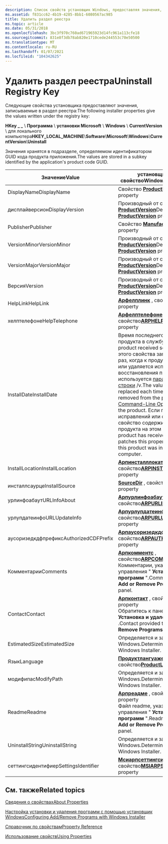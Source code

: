 ```yaml
---
description: Список свойств установщик Windows, предоставляя значения, записанные в разделе реестра Uninstall.
ms.assetid: f831cc62-4b19-4285-8bb1-6080567ac985
title: Удалить раздел реестра
ms.topic: article
ms.date: 05/31/2018
ms.openlocfilehash: 3bc3f970c760ad671965923d14fc961a113cfe18
ms.sourcegitcommit: 831e8f3db78ab820e1710cede244553c70e50500
ms.translationtype: MT
ms.contentlocale: ru-RU
ms.lasthandoff: 01/07/2021
ms.locfileid: "104342625"
---
```

# <a name="uninstall-registry-key"></a><span data-ttu-id="c8a92-103">Удалить раздел реестра</span><span class="sxs-lookup"><span data-stu-id="c8a92-103">Uninstall Registry Key</span></span>

<span data-ttu-id="c8a92-104">Следующие свойства установщика предоставляют значения, записываемые в раздел реестра:</span><span class="sxs-lookup"><span data-stu-id="c8a92-104">The following installer properties give the values written under the registry key:</span></span>

<span data-ttu-id="c8a92-105">**HKey \_ \_** \\ **Программа** \\ **установки Microsoft** \\ **Windows** \\ **CurrentVersion** \\  для локального компьютера</span><span class="sxs-lookup"><span data-stu-id="c8a92-105">**HKEY\_LOCAL\_MACHINE**\\**Software**\\**Microsoft**\\**Windows**\\**CurrentVersion**\\**Uninstall**</span></span>

<span data-ttu-id="c8a92-106">Значения хранятся в подразделе, определяемом идентификатором GUID кода продукта приложения.</span><span class="sxs-lookup"><span data-stu-id="c8a92-106">The values are stored in a subkey identified by the application's product code GUID.</span></span>



| <span data-ttu-id="c8a92-107">Значение</span><span class="sxs-lookup"><span data-stu-id="c8a92-107">Value</span></span>               | <span data-ttu-id="c8a92-108">установщик Windows, свойство</span><span class="sxs-lookup"><span data-stu-id="c8a92-108">Windows Installer property</span></span>                                                                                                                                                                                                                                                                                                                                           |
|---------------------|----------------------------------------------------------------------------------------------------------------------------------------------------------------------------------------------------------------------------------------------------------------------------------------------------------------------------------------------------------------------|
| <span data-ttu-id="c8a92-109">DisplayName</span><span class="sxs-lookup"><span data-stu-id="c8a92-109">DisplayName</span></span>         | <span data-ttu-id="c8a92-110">Свойство [**ProductName**](productname.md)</span><span class="sxs-lookup"><span data-stu-id="c8a92-110">[**ProductName**](productname.md) property</span></span>                                                                                                                                                                                                                                                                                                                          |
| <span data-ttu-id="c8a92-111">дисплайверсион</span><span class="sxs-lookup"><span data-stu-id="c8a92-111">DisplayVersion</span></span>      | <span data-ttu-id="c8a92-112">Производный от свойства [**ProductVersion**](productversion.md)</span><span class="sxs-lookup"><span data-stu-id="c8a92-112">Derived from [**ProductVersion**](productversion.md) property</span></span>                                                                                                                                                                                                                                                                                                       |
| <span data-ttu-id="c8a92-113">Publisher</span><span class="sxs-lookup"><span data-stu-id="c8a92-113">Publisher</span></span>           | <span data-ttu-id="c8a92-114">Свойство [**Manufacturer**](manufacturer.md)</span><span class="sxs-lookup"><span data-stu-id="c8a92-114">[**Manufacturer**](manufacturer.md) property</span></span>                                                                                                                                                                                                                                                                                                                        |
| <span data-ttu-id="c8a92-115">VersionMinor</span><span class="sxs-lookup"><span data-stu-id="c8a92-115">VersionMinor</span></span>        | <span data-ttu-id="c8a92-116">Производный от свойства [**ProductVersion**](productversion.md)</span><span class="sxs-lookup"><span data-stu-id="c8a92-116">Derived from [**ProductVersion**](productversion.md) property</span></span>                                                                                                                                                                                                                                                                                                       |
| <span data-ttu-id="c8a92-117">VersionMajor</span><span class="sxs-lookup"><span data-stu-id="c8a92-117">VersionMajor</span></span>        | <span data-ttu-id="c8a92-118">Производный от свойства [**ProductVersion**](productversion.md)</span><span class="sxs-lookup"><span data-stu-id="c8a92-118">Derived from [**ProductVersion**](productversion.md) property</span></span>                                                                                                                                                                                                                                                                                                       |
| <span data-ttu-id="c8a92-119">Версия</span><span class="sxs-lookup"><span data-stu-id="c8a92-119">Version</span></span>             | <span data-ttu-id="c8a92-120">Производный от свойства [**ProductVersion**](productversion.md)</span><span class="sxs-lookup"><span data-stu-id="c8a92-120">Derived from [**ProductVersion**](productversion.md) property</span></span>                                                                                                                                                                                                                                                                                                       |
| <span data-ttu-id="c8a92-121">HelpLink</span><span class="sxs-lookup"><span data-stu-id="c8a92-121">HelpLink</span></span>            | <span data-ttu-id="c8a92-122">[**Арфелплинк**](arphelplink.md) , свойство</span><span class="sxs-lookup"><span data-stu-id="c8a92-122">[**ARPHELPLINK**](arphelplink.md) property</span></span>                                                                                                                                                                                                                                                                                                                          |
| <span data-ttu-id="c8a92-123">хелптелефоне</span><span class="sxs-lookup"><span data-stu-id="c8a92-123">HelpTelephone</span></span>       | <span data-ttu-id="c8a92-124">[**Арфелптелефоне**](arphelptelephone.md) , свойство</span><span class="sxs-lookup"><span data-stu-id="c8a92-124">[**ARPHELPTELEPHONE**](arphelptelephone.md) property</span></span>                                                                                                                                                                                                                                                                                                                |
| <span data-ttu-id="c8a92-125">InstallDate</span><span class="sxs-lookup"><span data-stu-id="c8a92-125">InstallDate</span></span>         | <span data-ttu-id="c8a92-126">Время последнего поступления этого продукта в службу.</span><span class="sxs-lookup"><span data-stu-id="c8a92-126">The last time this product received service.</span></span> <span data-ttu-id="c8a92-127">Значение этого свойства заменяется каждый раз, когда к продукту применяется или удаляется исправление, или для восстановления продукта используется [параметр командной строки](command-line-options.md) /v.</span><span class="sxs-lookup"><span data-stu-id="c8a92-127">The value of this property is replaced each time a patch is applied or removed from the product or the /v [Command-Line Option](command-line-options.md) is used to repair the product.</span></span> <span data-ttu-id="c8a92-128">Если продукт не получил исправлений или обновлений, это свойство содержит время установки продукта на этом компьютере.</span><span class="sxs-lookup"><span data-stu-id="c8a92-128">If the product has received no repairs or patches this property contains the time this product was installed on this computer.</span></span> |
| <span data-ttu-id="c8a92-129">InstallLocation</span><span class="sxs-lookup"><span data-stu-id="c8a92-129">InstallLocation</span></span>     | <span data-ttu-id="c8a92-130">[**Арпинсталллокатион**](arpinstalllocation.md) , свойство</span><span class="sxs-lookup"><span data-stu-id="c8a92-130">[**ARPINSTALLLOCATION**](arpinstalllocation.md) property</span></span>                                                                                                                                                                                                                                                                                                            |
| <span data-ttu-id="c8a92-131">инсталлсаурце</span><span class="sxs-lookup"><span data-stu-id="c8a92-131">InstallSource</span></span>       | <span data-ttu-id="c8a92-132">[**SourceDir**](sourcedir.md) , свойство</span><span class="sxs-lookup"><span data-stu-id="c8a92-132">[**SourceDir**](sourcedir.md) property</span></span>                                                                                                                                                                                                                                                                                                                              |
| <span data-ttu-id="c8a92-133">урлинфоабаут</span><span class="sxs-lookup"><span data-stu-id="c8a92-133">URLInfoAbout</span></span>        | <span data-ttu-id="c8a92-134">[**Арпурлинфоабаут**](arpurlinfoabout.md) , свойство</span><span class="sxs-lookup"><span data-stu-id="c8a92-134">[**ARPURLINFOABOUT**](arpurlinfoabout.md) property</span></span>                                                                                                                                                                                                                                                                                                                  |
| <span data-ttu-id="c8a92-135">урлупдатеинфо</span><span class="sxs-lookup"><span data-stu-id="c8a92-135">URLUpdateInfo</span></span>       | <span data-ttu-id="c8a92-136">[**Арпурлупдатеинфо**](arpurlupdateinfo.md) , свойство</span><span class="sxs-lookup"><span data-stu-id="c8a92-136">[**ARPURLUPDATEINFO**](arpurlupdateinfo.md) property</span></span>                                                                                                                                                                                                                                                                                                                |
| <span data-ttu-id="c8a92-137">аусоризедкдфпрефикс</span><span class="sxs-lookup"><span data-stu-id="c8a92-137">AuthorizedCDFPrefix</span></span> | <span data-ttu-id="c8a92-138">[**Арпаусоризедкдфпрефикс**](arpauthorizedcdfprefix.md) , свойство</span><span class="sxs-lookup"><span data-stu-id="c8a92-138">[**ARPAUTHORIZEDCDFPREFIX**](arpauthorizedcdfprefix.md) property</span></span>                                                                                                                                                                                                                                                                                                    |
| <span data-ttu-id="c8a92-139">Комментарии</span><span class="sxs-lookup"><span data-stu-id="c8a92-139">Comments</span></span>            | <span data-ttu-id="c8a92-140">[**Арпкомментс**](arpcomments.md) , свойство</span><span class="sxs-lookup"><span data-stu-id="c8a92-140">[**ARPCOMMENTS**](arpcomments.md) property</span></span> <br/> <span data-ttu-id="c8a92-141">Комментарии, указанные на панели управления " **Установка и удаление программ** ".</span><span class="sxs-lookup"><span data-stu-id="c8a92-141">Comments provided to the **Add or Remove Programs** control panel.</span></span><br/>                                                                                                                                                                                                                                |
| <span data-ttu-id="c8a92-142">Contact</span><span class="sxs-lookup"><span data-stu-id="c8a92-142">Contact</span></span>             | <span data-ttu-id="c8a92-143">[**Арпконтакт**](arpcontact.md) , свойство</span><span class="sxs-lookup"><span data-stu-id="c8a92-143">[**ARPCONTACT**](arpcontact.md) property</span></span> <br/> <span data-ttu-id="c8a92-144">Обратитесь к панели управления **Установка и удаление программ** .</span><span class="sxs-lookup"><span data-stu-id="c8a92-144">Contact provided to the **Add or Remove Programs** control panel.</span></span><br/>                                                                                                                                                                                                                                   |
| <span data-ttu-id="c8a92-145">EstimatedSize</span><span class="sxs-lookup"><span data-stu-id="c8a92-145">EstimatedSize</span></span>       | <span data-ttu-id="c8a92-146">Определяется и задается установщик Windows.</span><span class="sxs-lookup"><span data-stu-id="c8a92-146">Determined and set by the Windows Installer.</span></span>                                                                                                                                                                                                                                                                                                                         |
| <span data-ttu-id="c8a92-147">Язык</span><span class="sxs-lookup"><span data-stu-id="c8a92-147">Language</span></span>            | <span data-ttu-id="c8a92-148">[**Продуктлангуаже**](productlanguage.md) , свойство</span><span class="sxs-lookup"><span data-stu-id="c8a92-148">[**ProductLanguage**](productlanguage.md) property</span></span>                                                                                                                                                                                                                                                                                                                  |
| <span data-ttu-id="c8a92-149">модифипас</span><span class="sxs-lookup"><span data-stu-id="c8a92-149">ModifyPath</span></span>          | <span data-ttu-id="c8a92-150">Определяется и задается установщик Windows.</span><span class="sxs-lookup"><span data-stu-id="c8a92-150">Determined and set by the Windows Installer.</span></span>                                                                                                                                                                                                                                                                                                                         |
| <span data-ttu-id="c8a92-151">Readme</span><span class="sxs-lookup"><span data-stu-id="c8a92-151">Readme</span></span>              | <span data-ttu-id="c8a92-152">[**Арпреадме**](arpreadme.md) , свойство</span><span class="sxs-lookup"><span data-stu-id="c8a92-152">[**ARPREADME**](arpreadme.md) property</span></span> <br/> <span data-ttu-id="c8a92-153">Файл readme, указанный на панели управления " **Установка и удаление программ** ".</span><span class="sxs-lookup"><span data-stu-id="c8a92-153">Readme provided to the **Add or Remove Programs** control panel.</span></span><br/>                                                                                                                                                                                                                                      |
| <span data-ttu-id="c8a92-154">UninstallString</span><span class="sxs-lookup"><span data-stu-id="c8a92-154">UninstallString</span></span>     | <span data-ttu-id="c8a92-155">Определяется и задается установщик Windows.</span><span class="sxs-lookup"><span data-stu-id="c8a92-155">Determined and set by Windows Installer.</span></span>                                                                                                                                                                                                                                                                                                                             |
| <span data-ttu-id="c8a92-156">сеттингсидентифиер</span><span class="sxs-lookup"><span data-stu-id="c8a92-156">SettingsIdentifier</span></span>  | <span data-ttu-id="c8a92-157">[**Мсиарпсеттингсидентифиер**](msiarpsettingsidentifier.md) , свойство</span><span class="sxs-lookup"><span data-stu-id="c8a92-157">[**MSIARPSETTINGSIDENTIFIER**](msiarpsettingsidentifier.md) property</span></span>                                                                                                                                                                                                                                                                                                |



 

## <a name="related-topics"></a><span data-ttu-id="c8a92-158">См. также</span><span class="sxs-lookup"><span data-stu-id="c8a92-158">Related topics</span></span>

<dl> <dt>

[<span data-ttu-id="c8a92-159">Сведения о свойствах</span><span class="sxs-lookup"><span data-stu-id="c8a92-159">About Properties</span></span>](about-properties.md)
</dt> <dt>

[<span data-ttu-id="c8a92-160">Настройка установки и удаления программ с помощью установщик Windows</span><span class="sxs-lookup"><span data-stu-id="c8a92-160">Configuring Add/Remove Programs with Windows Installer</span></span>](configuring-add-remove-programs-with-windows-installer.md)
</dt> <dt>

[<span data-ttu-id="c8a92-161">Справочник по свойствам</span><span class="sxs-lookup"><span data-stu-id="c8a92-161">Property Reference</span></span>](property-reference.md)
</dt> <dt>

[<span data-ttu-id="c8a92-162">Использование свойств</span><span class="sxs-lookup"><span data-stu-id="c8a92-162">Using Properties</span></span>](using-properties.md)
</dt> </dl>

 

 




